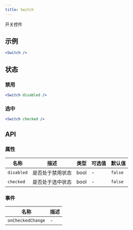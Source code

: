 ```yaml
---
title: Switch
---
```

开关控件

## 示例

```jsx
<Switch />
```

## 状态

### 禁用

```jsx
<Switch disabled />
```

### 选中

```jsx
<Switch checked />
```

## API

### 属性

名称 | 描述 | 类型 | 可选值 | 默认值
--- | --- | --- | --- | ---
`disabled` | 是否处于禁用状态 | bool | - | `false`
`checked` | 是否处于选中状态 | bool | - | `false`

### 事件

名称 | 描述
--- | ---
`onCheckedChange` | -
